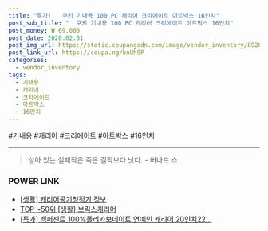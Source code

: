 ```yaml
--- 
title: "특가!   쿠키 기내용 100 PC 캐리어 크리에이트 아트박스 16인치" 
post_sub_title: "  쿠키 기내용 100 PC 캐리어 크리에이트 아트박스 16인치" 
post_money: ₩ 69,000 
post_date: 2020.02.01 
post_img_url: https://static.coupangcdn.com/image/vendor_inventory/8926/2e4982927b246fa19572019d2804fe2d548cf1152562dc47612c6a52bc31.png 
post_link_url: https://coupa.ng/bnUh9P 
categories: 
  - vendor_inventory 
tags: 
  - 기내용 
  - 캐리어 
  - 크리에이트 
  - 아트박스 
  - 16인치 
--- 
```

  #기내용 #캐리어 #크리에이트 #아트박스 #16인치 
<hr> 

> 살아 있는 실패작은 죽은 걸작보다 낫다. - 버나드 쇼 


### POWER LINK

* <a href="https://blog.naver.com/santokki14/221768397300" target="_blank"> [생활] 캐리어공기청정기 정보 </a>
* <a href="https://blog.naver.com/fasyy4321/221783861066" target="_blank"> TOP ~50위 [생활] 브릭스캐리어</a>
* <a href="https://blog.naver.com/santokki14/221789299864" target="_blank">[특가] 백퍼센트 100%폴리카보네이트 연예인 캐리어 20인치22...</a>
